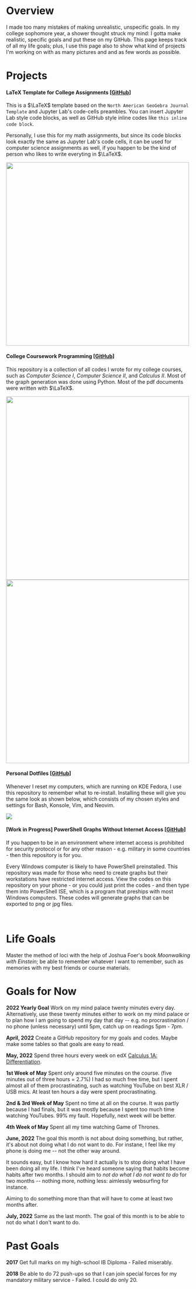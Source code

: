 # Overview

I made too many mistakes of making
unrealistic, unspecific goals.
In my college sophomore year, a shower
thought struck my mind:
I gotta make realistic, specific goals
and put these on my GitHub.
This page keeps track of all my life
goals; plus, I use this page
also to show what kind of projects
I'm working on with as many pictures and
and as few words as possible.



# Projects

#### LaTeX Template for College Assignments [[GitHub](https://github.com/soobinrho/latex-college-assignments-template)]

This is a $\LaTeX$ template based on the
`North American GeoGebra Journal Template` and
Jupyter Lab's code-cells preambles.
You can insert Jupyter Lab style code blocks,
as well as GitHub style inline codes like `this inline code block`.

Personally, I use this for my math assignments, but since its
code blocks look exactly the same as Jupyter Lab's code cells,
it can be used for computer science assignments as well,
if you happen to be the kind of person who likes
to write everyting in $\LaTeX$.

<img src="https://user-images.githubusercontent.com/19341857/174758273-d4410ce1-afe4-4d4e-8229-1f069ee8a165.png" width="500px">

<br>

#### College Coursework Programming [[GitHub](https://github.com/soobinrho/college-programming)]

This repository is a collection of all codes I wrote for my college courses,
such as *Computer Science I*, *Computer Science II*, and *Calculus II*.
Most of the graph generation was done using Python. Most of the pdf documents were
written with $\LaTeX$.

<img src="https://user-images.githubusercontent.com/19341857/176699968-c9cd420b-b0f9-47d5-98cb-320e533e9907.png" width="500px">

<img src="https://user-images.githubusercontent.com/19341857/184002427-9c12da89-9818-4590-b4c8-11bf8eac9032.svg" width="500px">

<br>

#### Personal Dotfiles [[GitHub](https://github.com/soobinrho/dotfiles-personal)]

Whenever I reset my computers, which
are running on KDE Fedora, I use
this repository to remember what to re-install.
Installing these will give you
the same look as shown below, which
consists of my chosen styles and settings for 
Bash, Konsole, Vim, and Neovim.

<img src="https://user-images.githubusercontent.com/19341857/184075267-9818b003-480e-4ceb-a172-f7e6a1d686c7.gif">

<br>

#### [Work in Progress] PowerShell Graphs Without Internet Access [[GitHub](https://github.com/soobinrho/powershell-graphs-without-internet-access)]

If you happen to be in an environment where
internet access is prohibited for security
protocol or for any other reason - e.g. military
in some countries - then this repository is for you.

Every Windows computer is likely to have
PowerShell preinstalled. This repository was
made for those who need to create graphs but
their workstations have restricted internet
access. View the codes on this repository
on your phone - or you could just print the codes -
and then type them into PowerShell ISE, which is a
program that preships with most Windows computers.
These codes will generate graphs that can
be exported to png or jpg files.

<br>

# Life Goals

Master the method of loci with the help of Joshua Foer's book *Moonwalking with Einstein*; be able to remember whatever I want to remember, such as memories with my best friends or course materials.



# Goals for Now

**2022 Yearly Goal** Work on my mind palace twenty minutes every day.
Alternatively, use these twenty minutes either to work on my mind palace
or to plan how I am going to spend my day that day
-- e.g. no procrastination / no phone (unless necessary) until 5pm,
catch up on readings 5pm - 7pm.

**April, 2022** Create a GitHub repository for my goals and codes.
Maybe make some tables so that goals are easy to read.

**May, 2022** Spend three hours every week on edX
[Calculus 1A: Differentiation](https://www.edx.org/course/calculus-1a-differentiation).

**1st Week of May** Spent only around five minutes on the course.
(five minutes out of three hours = 2.7%) I had so much free time, but
I spent almost all of them procrastinating, such as watching YouTube on
best XLR / USB mics. At least ten hours a day were spent procrastinating.

**2nd & 3rd Week of May** Spent no time at all on the course.
It was partly because I had finals, but it was mostly because
I spent too much time watching YouTubes. 99% my fault. Hopefully, next week will be better.

**4th Week of May** Spent all my time watching Game of Thrones.

**June, 2022** The goal this month is not
about doing something, but rather, it's about
not doing what I do not want to do.
For instane, I feel like my phone is doing
me -- not the other way around.

It sounds easy, but I know how hard it
actually is to stop doing what I have been
doing all my life. I think I've heard someone
saying that habits become habits after
two months. I should aim to
*not do what I do not want to do* for
two months -- nothing more, nothing less:
aimlessly websurfing for instance.

Aiming to do something more than that will
have to come at least two months after.

**July, 2022** Same as the last month.
The goal of this month is to be able to
not do what I don't want to do.

<!---
**August, 2022** Again, same as the
last month. I gotta stop procrastinating.
Spent too much time on YouTube and Reddit.

**September, 2022** I reset the
two-months period for settling in a
new habit. Last month, I
utterly failed to do what I want to do.
This month, I'll try to stop my bad habit
of falling into doing what I don't wanna do.
The thing is, even if there was no Reddit
or YouTube, I would've found something else
to procrastinate with. So, it's not 
their problem; it's an internal problem I have.

It'd be nice if I can just close my eyes
or even just fall a sleep, whenever I feel
an urge to open Reddit, watch YouTube, or
whatever. Best case scenario, I'll try to
work on my mind palace whenever I feel the urge.
-->


# Past Goals

**2017** Get full marks on my high-school IB Diploma - Failed miserably.

**2018** Be able to do 72 push-ups so that I can
join special forces for my mandatory
military service - Failed.
I could do only 20.

<!-- To Do
- Organize the goal section.

-->
